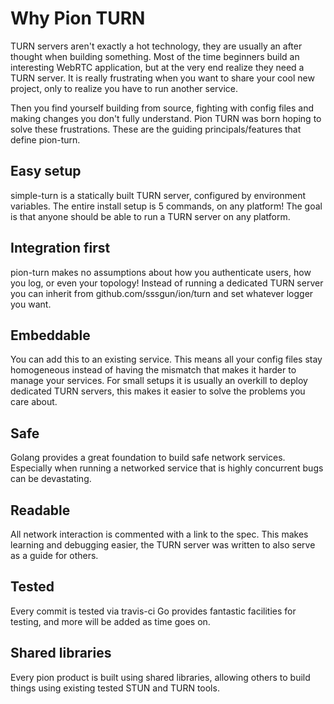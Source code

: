 # Why Pion TURN
TURN servers aren't exactly a hot technology, they are usually an after thought when building something. Most of the time
beginners build an interesting WebRTC application, but at the very end realize they need a TURN server. It is really frustrating when you
want to share your cool new project, only to realize you have to run another service.

Then you find yourself building from source, fighting with config files and making changes you don't fully understand. Pion TURN was born
hoping to solve these frustrations. These are the guiding principals/features that define pion-turn.

## Easy setup
simple-turn is a statically built TURN server, configured by environment variables. The entire install setup is 5 commands, on any platform!
The goal is that anyone should be able to run a TURN server on any platform.

## Integration first
pion-turn makes no assumptions about how you authenticate users, how you log, or even your topology! Instead of running a dedicated TURN server you
can inherit from github.com/sssgun/ion/turn and set whatever logger you want.

## Embeddable
You can add this to an existing service. This means all your config files stay homogeneous instead of having the mismatch that makes it harder to manage your services.
For small setups it is usually an overkill to deploy dedicated TURN servers, this makes it easier to solve the problems you care about.

## Safe
Golang provides a great foundation to build safe network services. Especially when running a networked service that is highly concurrent bugs can be devastating.

## Readable
All network interaction is commented with a link to the spec. This makes learning and debugging easier, the TURN server was written to also serve as a guide for others.

## Tested
Every commit is tested via travis-ci Go provides fantastic facilities for testing, and more will be added as time goes on.

## Shared libraries
Every pion product is built using shared libraries, allowing others to build things using existing tested STUN and TURN tools.
